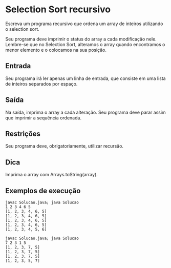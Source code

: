 # Selection Sort recursivo

Escreva um programa recursivo que ordena um array de inteiros utilizando o selection sort.

Seu programa deve imprimir o status do array a cada modificação nele. Lembre-se que no Selection Sort, alteramos o array quando encontramos o menor elemento e o colocamos na sua posição.

## Entrada

Seu programa irá ler apenas um linha de entrada, que consiste em uma lista de inteiros separados por espaço.

## Saída

Na saída, imprima o array a cada alteração. Seu programa deve parar assim que imprimir a sequência ordenada.

## Restrições

Seu programa deve, obrigatoriamente, utilizar recursão.

## Dica

Imprima o array com Arrays.toString(array).

## Exemplos de execução

	javac Solucao.java; java Solucao
	1 2 3 4 6 5 
	[1, 2, 3, 4, 6, 5]
	[1, 2, 3, 4, 6, 5]
	[1, 2, 3, 4, 6, 5]
	[1, 2, 3, 4, 6, 5]
	[1, 2, 3, 4, 5, 6]
	
	javac Solucao.java; java Solucao
	7 2 3 1 5
	[1, 2, 3, 7, 5]
	[1, 2, 3, 7, 5]
	[1, 2, 3, 7, 5]
	[1, 2, 3, 5, 7]